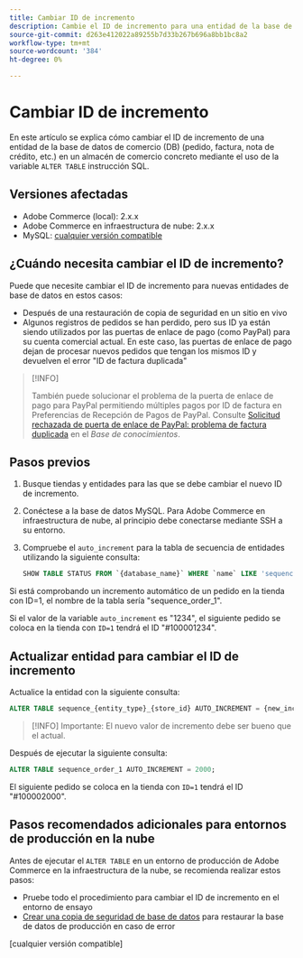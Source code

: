 ```yaml
---
title: Cambiar ID de incremento
description: Cambie el ID de incremento para una entidad de la base de datos de comercio.
source-git-commit: d263e412022a89255b7d33b267b696a8bb1bc8a2
workflow-type: tm+mt
source-wordcount: '384'
ht-degree: 0%

---
```



# Cambiar ID de incremento

En este artículo se explica cómo cambiar el ID de incremento de una entidad de la base de datos de comercio (DB) (pedido, factura, nota de crédito, etc.) en un almacén de comercio concreto mediante el uso de la variable `ALTER TABLE` instrucción SQL.

## Versiones afectadas

- Adobe Commerce (local): 2.x.x
- Adobe Commerce en infraestructura de nube: 2.x.x
- MySQL: [cualquier versión compatible](../../installation/prerequisites/database/mysql.md)

## ¿Cuándo necesita cambiar el ID de incremento?

Puede que necesite cambiar el ID de incremento para nuevas entidades de base de datos en estos casos:

- Después de una restauración de copia de seguridad en un sitio en vivo
- Algunos registros de pedidos se han perdido, pero sus ID ya están siendo utilizados por las puertas de enlace de pago (como PayPal) para su cuenta comercial actual. En este caso, las puertas de enlace de pago dejan de procesar nuevos pedidos que tengan los mismos ID y devuelven el error &quot;ID de factura duplicada&quot;

>[!INFO]
>
>También puede solucionar el problema de la puerta de enlace de pago para PayPal permitiendo múltiples pagos por ID de factura en Preferencias de Recepción de Pagos de PayPal. Consulte [Solicitud rechazada de puerta de enlace de PayPal: problema de factura duplicada] en el _Base de conocimientos_.

## Pasos previos

1. Busque tiendas y entidades para las que se debe cambiar el nuevo ID de incremento.
1. Conéctese a la base de datos MySQL.
Para Adobe Commerce en infraestructura de nube, al principio debe conectarse mediante SSH a su entorno.
1. Compruebe el `auto_increment` para la tabla de secuencia de entidades utilizando la siguiente consulta:

   ```sql
   SHOW TABLE STATUS FROM `{database_name}` WHERE `name` LIKE 'sequence_{entity_type}_{store_id}';
   ```

Si está comprobando un incremento automático de un pedido en la tienda con ID=1, el nombre de la tabla sería &quot;sequence_order_1&quot;.

Si el valor de la variable `auto_increment` es &quot;1234&quot;, el siguiente pedido se coloca en la tienda con `ID=1` tendrá el ID &quot;#100001234&quot;.

## Actualizar entidad para cambiar el ID de incremento

Actualice la entidad con la siguiente consulta:

```sql
ALTER TABLE sequence_{entity_type}_{store_id} AUTO_INCREMENT = {new_increment_value};
```

>[!INFO]
Importante: El nuevo valor de incremento debe ser bueno que el actual.

Después de ejecutar la siguiente consulta:

```sql
ALTER TABLE sequence_order_1 AUTO_INCREMENT = 2000;
```

El siguiente pedido se coloca en la tienda con `ID=1` tendrá el ID &quot;#100002000&quot;.

## Pasos recomendados adicionales para entornos de producción en la nube

Antes de ejecutar el `ALTER TABLE` en un entorno de producción de Adobe Commerce en la infraestructura de la nube, se recomienda realizar estos pasos:

- Pruebe todo el procedimiento para cambiar el ID de incremento en el entorno de ensayo
- [Crear una copia de seguridad de base de datos] para restaurar la base de datos de producción en caso de error

<!-- Link Definitions -->

[Solicitud rechazada de puerta de enlace de PayPal: problema de factura duplicada]: https://support.magento.com/hc/en-us/articles/115002457473
[Crear una copia de seguridad de base de datos]: https://support.magento.com/hc/en-us/articles/360003254334
[cualquier versión compatible]
